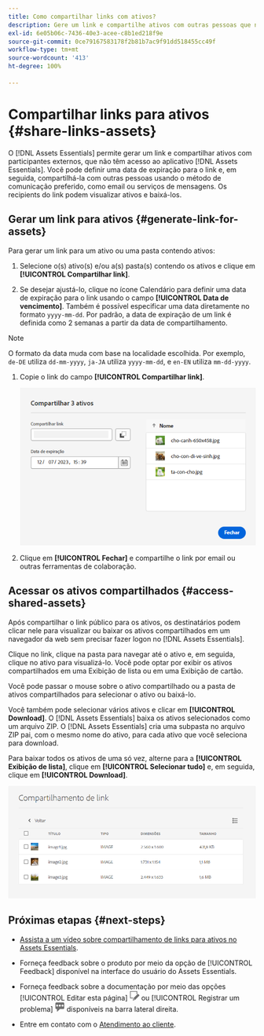 ```yaml
---
title: Como compartilhar links com ativos?
description: Gere um link e compartilhe ativos com outras pessoas que não têm acesso ao aplicativo  [!DNL Assets Essentials] .
exl-id: 6e05b06c-7436-40e3-acee-c8b1ed218f9e
source-git-commit: 0ce79167583178f2b81b7ac9f91dd518455cc49f
workflow-type: tm+mt
source-wordcount: '413'
ht-degree: 100%

---
```


# Compartilhar links para ativos {#share-links-assets}

O [!DNL Assets Essentials] permite gerar um link e compartilhar ativos com participantes externos, que não têm acesso ao aplicativo [!DNL Assets Essentials]. Você pode definir uma data de expiração para o link e, em seguida, compartilhá-la com outras pessoas usando o método de comunicação preferido, como email ou serviços de mensagens. Os recipients do link podem visualizar ativos e baixá-los.

## Gerar um link para ativos {#generate-link-for-assets}

Para gerar um link para um ativo ou uma pasta contendo ativos:

1. Selecione o(s) ativo(s) e/ou a(s) pasta(s) contendo os ativos e clique em **[!UICONTROL Compartilhar link]**.

1. Se desejar ajustá-lo, clique no ícone Calendário para definir uma data de expiração para o link usando o campo **[!UICONTROL Data de vencimento]**. Também é possível especificar uma data diretamente no formato `yyyy-mm-dd`. Por padrão, a data de expiração de um link é definida como 2 semanas a partir da data de compartilhamento.

>[!NOTE]
> O formato da data muda com base na localidade escolhida.
> Por exemplo, `de-DE` utiliza `dd-mm-yyyy`, `ja-JA` utiliza `yyyy-mm-dd`, e `en-EN` utiliza `mm-dd-yyyy`.
>

1. Copie o link do campo **[!UICONTROL Compartilhar link]**.

   ![Opção de cortar e endireitar](assets/share-asset-link.png)

1. Clique em **[!UICONTROL Fechar]** e compartilhe o link por email ou outras ferramentas de colaboração.

## Acessar os ativos compartilhados {#access-shared-assets}

Após compartilhar o link público para os ativos, os destinatários podem clicar nele para visualizar ou baixar os ativos compartilhados em um navegador da web sem precisar fazer logon no [!DNL Assets Essentials].

Clique no link, clique na pasta para navegar até o ativo e, em seguida, clique no ativo para visualizá-lo. Você pode optar por exibir os ativos compartilhados em uma Exibição de lista ou em uma Exibição de cartão.

Você pode passar o mouse sobre o ativo compartilhado ou a pasta de ativos compartilhados para selecionar o ativo ou baixá-lo.

Você também pode selecionar vários ativos e clicar em **[!UICONTROL Download]**. O [!DNL Assets Essentials] baixa os ativos selecionados como um arquivo ZIP. O [!DNL Assets Essentials] cria uma subpasta no arquivo ZIP pai, com o mesmo nome do ativo, para cada ativo que você seleciona para download.

Para baixar todos os ativos de uma só vez, alterne para a **[!UICONTROL Exibição de lista]**, clique em **[!UICONTROL Selecionar tudo]** e, em seguida, clique em **[!UICONTROL Download]**.

![Visualizar ativos compartilhados](assets/preview-shared-assets.png)

## Próximas etapas {#next-steps}

* [Assista a um vídeo sobre compartilhamento de links para ativos no Assets Essentials](https://experienceleague.adobe.com/docs/experience-manager-learn/assets-essentials/basics/link-sharing.html?lang=pt-BR).

* Forneça feedback sobre o produto por meio da opção de [!UICONTROL Feedback] disponível na interface do usuário do Assets Essentials.

* Forneça feedback sobre a documentação por meio das opções [!UICONTROL Editar esta página] ![editar a página](assets/do-not-localize/edit-page.png) ou [!UICONTROL Registrar um problema] ![criar um problema do GitHub](assets/do-not-localize/github-issue.png) disponíveis na barra lateral direita.

* Entre em contato com o [Atendimento ao cliente](https://experienceleague.adobe.com/pt-br?support-solution=General&amp;lang=pt-BR#support).

